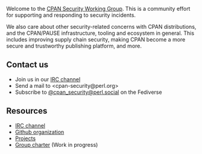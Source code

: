 Welcome to the [CPAN Security Working Group](https://security.metacpan.org/).
This is a community effort for supporting and responding to security incidents.

We also care about other security-related concerns with CPAN distributions, and the CPAN/PAUSE infrastructure, tooling and ecosystem in general.
This includes improving supply chain security, making CPAN become a more secure and trustworthy publishing platform, and more.


## Contact us

* Join us in our [IRC channel](ircs://irc.perl.org/#cpan-security)
* Send a mail to &lt;cpan-security&#64;perl.org&gt;
* Subscribe to [@cpan_security@perl.social](https://perl.social/profile/cpan_security) on the Fediverse


## Resources

* [IRC channel](ircs://irc.perl.org/#cpan-security)
* [Github organization](https://github.com/orgs/CPAN-Security)
* [Projects](https://github.com/orgs/CPAN-Security/projects)
* [Group charter](docs/charter.md) (Work in progress)
